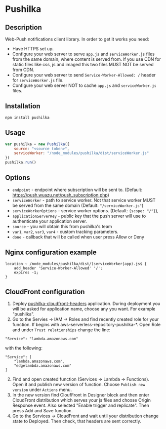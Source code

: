 # Pushilka

## Description
Web-Push notifications client library. In order to get it works you need:
* Have HTTPS set up.
* Configure your web server to serve `app.js` and `serviceWorker.js` files from the same domain, where content is served from. If you use CDN for static files like css, js and imaged this two files MUST NOT be served from CDN.
* Configure your web server to send `Service-Worker-Allowed: /` header for `serviceWorker.js` file.
* Configure your web server NOT to cache `app.js` and `serviceWorker.js` files.

## Installation

```
npm install pushilka
```

## Usage

```javascript
var pushilka = new Pushilka({
    source: "<source token>",
    serviceWorker: "/node_modules/pushilka/dist/serviceWorker.js"
})
pushilka.run()
```

## Options
* `endpoint` - endpoint where subscription will be sent to. (Default: https://push.wuazu.net/push_subscription.php)
* `serviceWorker` - path to service worker. Not that service worker MUST be served from the same domain (Default: `"/serviceWorker.js"`)
* `serviceWorkerOptions` - service worker options. (Default: `{scope: "/"}`),
* `applicationServerKey` - public key that the push server will use to authenticate your application server.
* `source` - you will obtain this from pushilka's team
* `var1`, `var2`, `var3`, `var4` - custom tracking parameters.
* `done` - callback that will be called when user press Allow or Deny

## Nginx configuration example

```
location ~ /node_modules/pushilka/dist/(serviceWorker|app).js$ {
    add_header 'Service-Worker-Allowed' '/';
    expires -1;
}
```

## CloudFront configuration

1. Deploy [pushilka-cloudfront-headers](https://serverlessrepo.aws.amazon.com/applications/arn:aws:serverlessrepo:us-east-1:237798369076:applications~pushilka-cloudfront-headers) application. During deployment you will be asked for application name, choose any you want. For example "pushilka".
2. Go to the Servies -> IAM -> Roles and find recently created role for your function. If begins with aws-serverless-repository-pushilka-*.
Open Role and under `Trust relationships` change the line:
```
"Service": "lambda.amazonaws.com"
```
with the following:
```
"Service": [
    "lambda.amazonaws.com",
    "edgelambda.amazonaws.com"
]
```
2. Find and open created function (Services -> Lambda -> Functions). Open it and publish new version of function. Choose `Publish new version` under `Actions` menu. 
3. In the new version find CloufFront in Designer block and then enter CloudFront distribution which serves your js files
and choose Origin Response event. Also selected "Enable trigger and replicate". Then press Add and Save function.
4. Go to the Services -> CloudFront and wait until your distribution change state to Deployed. Then check, that headers
are sent correctly. 